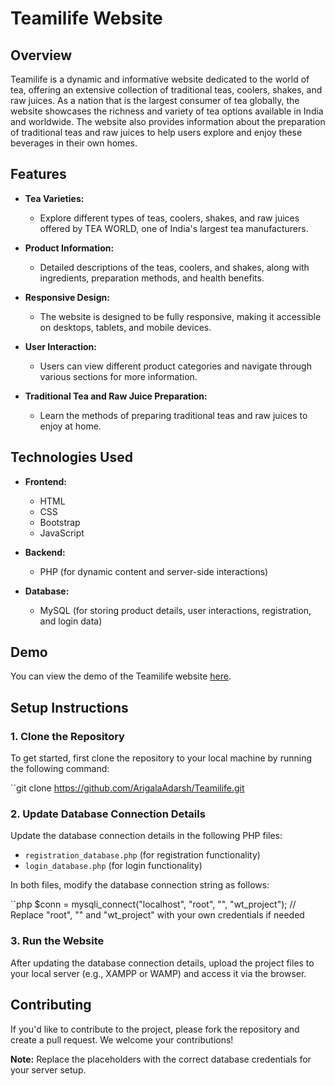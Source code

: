 # Teamilife Website

## Overview

Teamilife is a dynamic and informative website dedicated to the world of tea, offering an extensive collection of traditional teas, coolers, shakes, and raw juices. As a nation that is the largest consumer of tea globally, the website showcases the richness and variety of tea options available in India and worldwide. The website also provides information about the preparation of traditional teas and raw juices to help users explore and enjoy these beverages in their own homes.

## Features

- **Tea Varieties:**
  - Explore different types of teas, coolers, shakes, and raw juices offered by TEA WORLD, one of India's largest tea manufacturers.

- **Product Information:**
  - Detailed descriptions of the teas, coolers, and shakes, along with ingredients, preparation methods, and health benefits.

- **Responsive Design:**
  - The website is designed to be fully responsive, making it accessible on desktops, tablets, and mobile devices.

- **User Interaction:**
  - Users can view different product categories and navigate through various sections for more information.

- **Traditional Tea and Raw Juice Preparation:**
  - Learn the methods of preparing traditional teas and raw juices to enjoy at home.

## Technologies Used

- **Frontend:**
  - HTML
  - CSS
  - Bootstrap
  - JavaScript

- **Backend:**
  - PHP (for dynamic content and server-side interactions)

- **Database:**
  - MySQL (for storing product details, user interactions, registration, and login data)

## Demo

You can view the demo of the Teamilife website [here](https://drive.google.com/file/d/1z1gmc6rqjv5wR6ceA76magliC72Br-Tz/view?usp=sharing).

## Setup Instructions

### 1. Clone the Repository

To get started, first clone the repository to your local machine by running the following command:

``git clone https://github.com/ArigalaAdarsh/Teamilife.git
### 2. Update Database Connection Details

Update the database connection details in the following PHP files:

- `registration_database.php` (for registration functionality)
- `login_database.php` (for login functionality)

In both files, modify the database connection string as follows:

``php
$conn = mysqli_connect("localhost", "root", "", "wt_project"); // Replace "root", "" and "wt_project" with your own credentials if needed
### 3. Run the Website

After updating the database connection details, upload the project files to your local server (e.g., XAMPP or WAMP) and access it via the browser.

## Contributing

If you'd like to contribute to the project, please fork the repository and create a pull request. We welcome your contributions!

**Note:** Replace the placeholders with the correct database credentials for your server setup.
